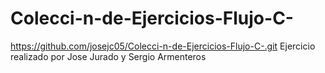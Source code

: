 # Colecci-n-de-Ejercicios-Flujo-C-
https://github.com/josejc05/Colecci-n-de-Ejercicios-Flujo-C-.git
Ejercicio realizado por Jose Jurado y Sergio Armenteros
